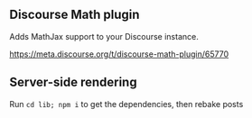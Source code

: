 ## Discourse Math plugin

Adds MathJax support to your Discourse instance.

https://meta.discourse.org/t/discourse-math-plugin/65770

## Server-side rendering

Run `cd lib; npm i` to get the dependencies, then rebake posts
